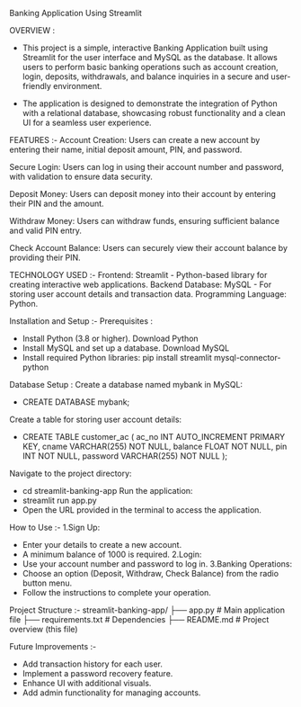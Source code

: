 Banking Application Using Streamlit

OVERVIEW :
 - This project is a simple, interactive Banking Application built using Streamlit for the user interface and MySQL as the database. It allows users to perform basic banking operations such as account creation, login, deposits, withdrawals, and balance inquiries in a secure and user-friendly environment.

 - The application is designed to demonstrate the integration of Python with a relational database, showcasing robust functionality and a clean UI for a seamless user experience.

FEATURES :-
Account Creation:
Users can create a new account by entering their name, initial deposit amount, PIN, and password.

Secure Login:
Users can log in using their account number and password, with validation to ensure data security.

Deposit Money:
Users can deposit money into their account by entering their PIN and the amount.

Withdraw Money:
Users can withdraw funds, ensuring sufficient balance and valid PIN entry.

Check Account Balance:
Users can securely view their account balance by providing their PIN.

TECHNOLOGY USED :-
Frontend: Streamlit - Python-based library for creating interactive web applications.
Backend Database: MySQL - For storing user account details and transaction data.
Programming Language: Python.

Installation and Setup :-
Prerequisites :
   - Install Python (3.8 or higher).
     Download Python
   - Install MySQL and set up a database.
     Download MySQL
   - Install required Python libraries:
     pip install streamlit mysql-connector-python
     
Database Setup :
Create a database named mybank in MySQL:
  - CREATE DATABASE mybank;

Create a table for storing user account details:
  - CREATE TABLE customer_ac (
      ac_no INT AUTO_INCREMENT PRIMARY KEY,
      cname VARCHAR(255) NOT NULL,
      balance FLOAT NOT NULL,
      pin INT NOT NULL,
      password VARCHAR(255) NOT NULL
    );

Navigate to the project directory:
  - cd streamlit-banking-app
Run the application:
  - streamlit run app.py
  - Open the URL provided in the terminal to access the application.

How to Use :-
1.Sign Up:
  - Enter your details to create a new account.
  - A minimum balance of 1000 is required.
2.Login:
  - Use your account number and password to log in.
3.Banking Operations:
  - Choose an option (Deposit, Withdraw, Check Balance) from the radio button menu.
  - Follow the instructions to complete your operation.

Project Structure :-
  streamlit-banking-app/
  ├── app.py               # Main application file
  ├── requirements.txt     # Dependencies
  ├── README.md            # Project overview (this file)

Future Improvements :-
  - Add transaction history for each user.
  - Implement a password recovery feature.
  - Enhance UI with additional visuals.
  - Add admin functionality for managing accounts.


